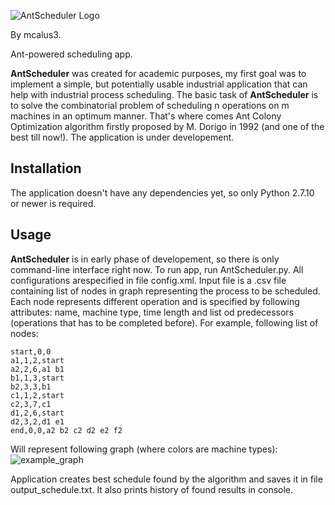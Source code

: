 ![AntScheduler Logo](https://github.com/mcalus3/AntScheduler/blob/master/AntScheduler_logo.png)

By mcalus3.

Ant-powered scheduling app.

**AntScheduler** was created for academic purposes, my first goal was to implement a simple, but potentially usable industrial application that can help with industrial process scheduling. The basic task of **AntScheduler** is to solve the combinatorial problem of scheduling n operations on m machines in an optimum manner. That's where comes Ant Colony Optimization algorithm firstly proposed by M. Dorigo in 1992 (and one of the best till now!). The application is under developement.

## Installation

The application doesn't have any dependencies yet, so only Python 2.7.10 or newer is required.

## Usage

**AntScheduler** is in early phase of developement, so there is only command-line interface right now.  To run app, run AntScheduler.py. All configurations arespecified in file config.xml. Input file is a .csv file containing list of nodes in graph representing the process to be scheduled. Each node represents different operation and is specified by following attributes: name, machine type, time length and list od predecessors (operations that has to be completed before). For example, following list of nodes:
```erb
start,0,0
a1,1,2,start
a2,2,6,a1 b1
b1,1,3,start
b2,3,3,b1
c1,1,2,start
c2,3,7,c1
d1,2,6,start
d2,3,2,d1 e1
end,0,0,a2 b2 c2 d2 e2 f2
```
Will represent following graph (where colors are machine types):
![example_graph](https://github.com/mcalus3/AntScheduler/blob/master/example_graph.png)

Application creates best schedule found by the algorithm and saves it in file output_schedule.txt. It also prints history of found results in console.
